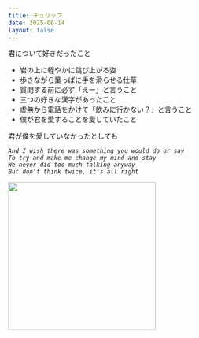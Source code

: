 ```yaml
---
title: チュリップ
date: 2025-06-14
layout: false
---
```


君について好きだったこと

- 岩の上に軽やかに跳び上がる姿
- 歩きながら葉っぱに手を滑らせる仕草
- 質問する前に必ず「えー」と言うこと
- 三つの好きな漢字があったこと
- 虚無から電話をかけて「飲みに行かない？」と言うこと
- 僕が君を愛することを愛していたこと

君が僕を愛していなかったとしても

<em>

```
And I wish there was something you would do or say
To try and make me change my mind and stay
We never did too much talking anyway
But don't think twice, it's all right
```

</em>

<img width="300px" src="/images/porco-goodbye.png">


